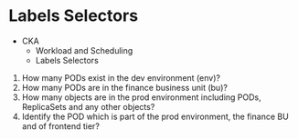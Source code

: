 # Labels Selectors

 - CKA
    - Workload and Scheduling
    - Labels Selectors

1. How many PODs exist in the dev environment (env)?
2. How many PODs are in the finance business unit (bu)?
3. How many objects are in the prod environment including PODs, ReplicaSets and any other objects?
4. Identify the POD which is part of the prod environment, the finance BU and of frontend tier?
